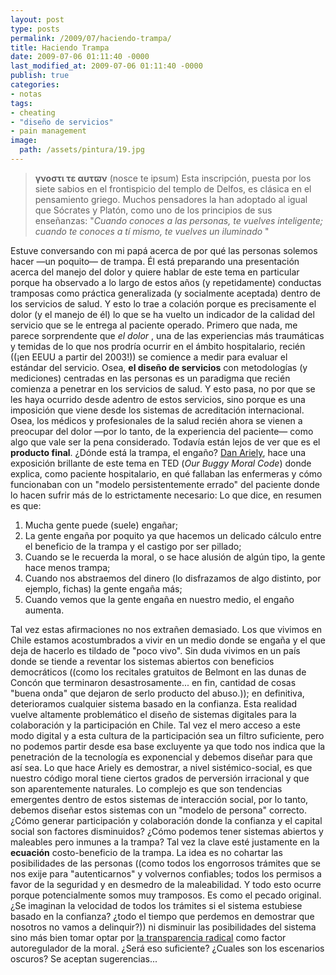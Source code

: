```yaml
---
layout: post
type: posts
permalink: /2009/07/haciendo-trampa/
title: Haciendo Trampa
date: 2009-07-06 01:11:40 -0000
last_modified_at: 2009-07-06 01:11:40 -0000
publish: true
categories:
- notas
tags:
- cheating
- "diseño de servicios"
- pain management
image:
  path: /assets/pintura/19.jpg
---
```


> **γνοστι τε αυτϖν** (nosce te ipsum) Esta inscripción, puesta por los siete sabios en el frontispicio del templo de Delfos, es clásica en el pensamiento griego. Muchos pensadores la han adoptado al igual que Sócrates y Platón, como uno de los principios de sus enseñanzas: "_Cuando conoces a las personas, te vuelves inteligente; cuando te conoces a tí mismo, te vuelves un iluminado_ "

Estuve conversando con mi papá acerca de por qué las personas solemos hacer —un poquito— de trampa. Él está preparando una presentación acerca del manejo del dolor y quiere hablar de este tema en particular porque ha observado a lo largo de estos años (y repetidamente) conductas tramposas como práctica generalizada (y socialmente aceptada) dentro de los servicios de salud. Y esto lo trae a colación porque es precisamente el dolor (y el manejo de él) lo que se ha vuelto un indicador de la calidad del servicio que se le entrega al paciente operado. Primero que nada, me parece sorprendente que _el dolor_ , una de las experiencias más traumáticas y temidas de lo que nos prodría ocurrir en el ámbito hospitalario, recién ((¡en EEUU a partir del 2003!)) se comience a medir para evaluar el estándar del servicio. Osea, **el diseño de servicios** con metodologías (y mediciones) centradas en las personas es un paradigma que recién comienza a penetrar en los servicios de salud. Y esto pasa, no por que se les haya ocurrido desde adentro de estos servicios, sino porque es una imposición que viene desde los sistemas de acreditación internacional. Osea, los médicos y profesionales de la salud recién ahora se vienen a preocupar del dolor —por lo tanto, de la experiencia del paciente— como algo que vale ser la pena considerado. Todavía están lejos de ver que es el **producto final**. ¿Dónde está la trampa, el engaño? [Dan Ariely](http://web.mit.edu/ariely/www/MIT/), hace una exposición brillante de este tema en TED (_Our Buggy Moral Code_) donde explica, como paciente hospitalario, en qué fallaban las enfermeras y cómo funcionaban con un "modelo persistentemente errado" del paciente donde lo hacen sufrir más de lo estrictamente necesario:  Lo que dice, en resumen es que:

  1. Mucha gente puede (suele) engañar;
  2. La gente engaña por poquito ya que hacemos un delicado cálculo entre el beneficio de la trampa y el castigo por ser pillado;
  3. Cuando se le recuerda la moral, o se hace alusión de algún tipo, la gente hace menos trampa;
  4. Cuando nos abstraemos del dinero (lo disfrazamos de algo distinto, por ejemplo, fichas) la gente engaña más;
  5. Cuando vemos que la gente engaña en nuestro medio, el engaño aumenta.

Tal vez estas afirmaciones no nos extrañen demasiado. Los que vivimos en Chile estamos acostumbrados a vivir en un medio donde se engaña y el que deja de hacerlo es tildado de "poco vivo". Sin duda vivimos en un país donde se tiende a reventar los sistemas abiertos con beneficios democráticos ((como los recitales gratuitos de Belmont en las dunas de Concón que terminaron desastrosamente... en fin, cantidad de cosas "buena onda" que dejaron de serlo producto del abuso.)); en definitiva, deterioramos cualquier sistema basado en la confianza. Esta realidad vuelve altamente problemático el diseño de sistemas digitales para la colaboración y la participación en Chile. Tal vez el mero acceso a este modo digital y a esta cultura de la participación sea un filtro suficiente, pero no podemos partir desde esa base excluyente ya que todo nos indica que la penetración de la tecnología es exponencial y debemos diseñar para que así sea. Lo que hace Ariely es demostrar, a nivel sistémico-social, es que nuestro código moral tiene ciertos grados de perversión irracional y que son aparentemente naturales. Lo complejo es que son tendencias emergentes dentro de estos sistemas de interacción social, por lo tanto, debemos diseñar estos sistemas con un "modelo de persona" correcto. ¿Cómo generar participación y colaboración donde la confianza y el capital social son factores disminuidos? ¿Cómo podemos tener sistemas abiertos y maleables pero inmunes a la trampa? Tal vez la clave esté justamente en la **ecuación** costo-beneficio de la trampa. La idea es no cohartar las posibilidades de las personas ((como todos los engorrosos trámites que se nos exije para "autenticarnos" y volvernos confiables; todos los permisos a favor de la seguridad y en desmedro de la maleabilidad. Y todo esto ocurre porque potencialmente somos muy tramposos. Es como el pecado original. ¿Se imaginan la velocidad de todos los trámites si el sistema estubiese basado en la confianza? ¿todo el tiempo que perdemos en demostrar que nosotros no vamos a delinquir?)) ni disminuir las posibilidades del sistema sino más bien tomar optar por [la transparencia radical](http://www.herbertspencer.net/2009/transparencia-radical/) como factor autoregulador de la moral. ¿Será eso suficiente? ¿Cuales son los escenarios oscuros? Se aceptan sugerencias...
